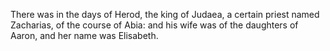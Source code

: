 There was in the days of Herod, the king of Judaea, a certain priest named Zacharias, of the course of Abia: and his wife was of the daughters of Aaron, and her name was Elisabeth.
